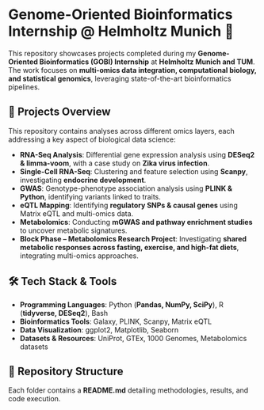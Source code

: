 # Genome-Oriented Bioinformatics Internship @ Helmholtz Munich 🧬  

This repository showcases projects completed during my **Genome-Oriented Bioinformatics (GOBI) Internship** at **Helmholtz Munich and TUM**. The work focuses on **multi-omics data integration, computational biology, and statistical genomics**, leveraging state-of-the-art bioinformatics pipelines.  

## 📌 **Projects Overview**  
This repository contains analyses across different omics layers, each addressing a key aspect of biological data science:  

- **RNA-Seq Analysis**: Differential gene expression analysis using **DESeq2 & limma-voom**, with a case study on **Zika virus infection**.  
- **Single-Cell RNA-Seq**: Clustering and feature selection using **Scanpy**, investigating **endocrine development**.  
- **GWAS**: Genotype-phenotype association analysis using **PLINK & Python**, identifying variants linked to traits.  
- **eQTL Mapping**: Identifying **regulatory SNPs & causal genes** using Matrix eQTL and multi-omics data.  
- **Metabolomics**: Conducting **mGWAS and pathway enrichment studies** to uncover metabolic signatures.  
- **Block Phase – Metabolomics Research Project**: Investigating **shared metabolic responses across fasting, exercise, and high-fat diets**, integrating multi-omics approaches.  

## 🛠 **Tech Stack & Tools**  
- **Programming Languages**: Python (**Pandas, NumPy, SciPy**), R (**tidyverse, DESeq2**), Bash  
- **Bioinformatics Tools**: Galaxy, PLINK, Scanpy, Matrix eQTL  
- **Data Visualization**: ggplot2, Matplotlib, Seaborn  
- **Datasets & Resources**: UniProt, GTEx, 1000 Genomes, Metabolomics datasets  

## 📂 **Repository Structure**  
Each folder contains a **README.md** detailing methodologies, results, and code execution.  
